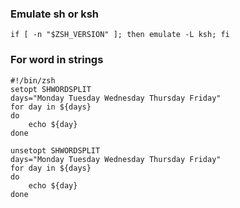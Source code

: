 ### Emulate sh or ksh
    if [ -n "$ZSH_VERSION" ]; then emulate -L ksh; fi

### For word in strings
    #!/bin/zsh
    setopt SHWORDSPLIT
    days="Monday Tuesday Wednesday Thursday Friday"
    for day in ${days}
    do
        echo ${day}
    done

    unsetopt SHWORDSPLIT
    days="Monday Tuesday Wednesday Thursday Friday"
    for day in ${days}
    do
        echo ${day}
    done
